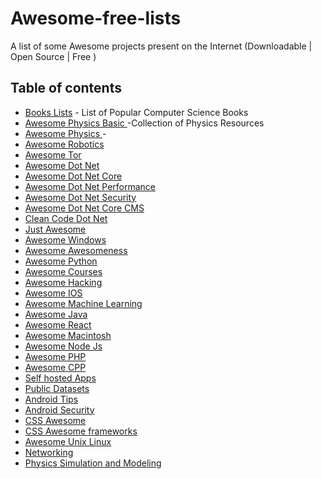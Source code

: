# Awesome-free-lists
A list of some Awesome projects present on the Internet (Downloadable | Open Source | Free )


## Table of contents
* [Books Lists](https://github.com/learn-anything/books) - List of Popular Computer Science Books
* [Awesome Physics Basic <Kids>](https://github.com/GloverDonovan/awesome-physics) -Collection of Physics Resources
* [Awesome Physics <Advanced>](https://github.com/wbierbower/awesome-physics) -
* [Awesome Robotics](https://github.com/ahundt/awesome-robotics)
* [Awesome Tor](https://github.com/ajvb/awesome-tor)
* [Awesome Dot Net](https://github.com/quozd/awesome-dotnet)
* [Awesome Dot Net Core](https://github.com/thangchung/awesome-dotnet-core)
* [Awesome Dot Net Performance](https://github.com/adamsitnik/awesome-dot-net-performance)
* [Awesome Dot Net Security](https://github.com/guardrailsio/awesome-dotnet-security)
* [Awesome Dot Net Core CMS](https://github.com/Smilefounder/awesome-dotnet-core-cms)
* [Clean Code Dot Net](https://github.com/thangchung/clean-code-dotnet)
* [Just Awesome](https://github.com/sindresorhus/awesome)
* [Awesome Windows](https://github.com/Awesome-Windows/Awesome)
* [Awesome Awesomeness](https://github.com/bayandin/awesome-awesomeness)
* [Awesome Python](https://github.com/vinta/awesome-python)
* [Awesome Courses](https://github.com/prakhar1989/awesome-courses)
* [Awesome Hacking](https://github.com/Hack-with-Github/Awesome-Hacking)
* [Awesome IOS](https://github.com/vsouza/awesome-ios)
* [Awesome Machine Learning](https://github.com/josephmisiti/awesome-machine-learning)
* [Awesome Java](https://github.com/akullpp/awesome-java)
* [Awesome React](https://github.com/enaqx/awesome-react)
* [Awesome Macintosh](https://github.com/jaywcjlove/awesome-mac)
* [Awesome Node Js](https://github.com/sindresorhus/awesome-nodejs)
* [Awesome PHP](https://github.com/ziadoz/awesome-php)
* [Awesome CPP](https://github.com/fffaraz/awesome-cpp)
* [Self hosted Apps](https://github.com/awesome-selfhosted/awesome-selfhosted)
* [Public Datasets](https://github.com/awesomedata/awesome-public-datasets)
* [Android Tips](https://github.com/tangqi92/Android-Tips)
* [Android Security](https://github.com/ashishb/android-security-awesome)
* [CSS Awesome](https://github.com/awesome-css-group/awesome-css)
* [CSS Awesome frameworks](https://github.com/troxler/awesome-css-frameworks)
* [Awesome Unix Linux](https://github.com/sirredbeard/Awesome-UNIX)
* [Networking](https://github.com/clowwindy/Awesome-Networking)
* [Physics Simulation and Modeling <Fritzing App>](https://github.com/fritzing/fritzing-app)
